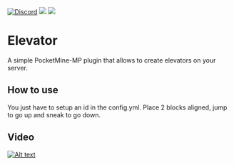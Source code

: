 [![Discord](https://img.shields.io/discord/800828802921529355.svg?label=&logo=discord&logoColor=ffffff&color=7389D8&labelColor=6A7EC2)](https://discord.gg/ruBKMD9a9J) [![](https://poggit.pmmp.io/shield.api/ElevatorBlock)](https://poggit.pmmp.io/p/ElevatorBlock) [![](https://poggit.pmmp.io/shield.dl.total/ElevatorBlock)](https://poggit.pmmp.io/p/ElevatorBlock)

# Elevator
A simple PocketMine-MP plugin that allows to create elevators on your server.

## How to use
You just have to setup an id in the config.yml. Place 2 blocks aligned, jump to go up and sneak to go down.

## Video
[![Alt text](https://img.youtube.com/vi/9rcDk5-vRqc/0.jpg)](https://www.youtube.com/watch?v=9rcDk5-vRqc&ab_channel=Ayzrix)

